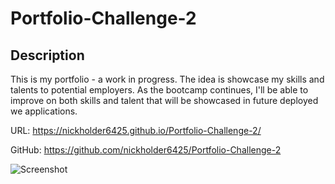 # Portfolio-Challenge-2

## Description

This is my portfolio - a work in progress. The idea is showcase my skills and talents to potential employers. As the bootcamp continues, I'll be able to improve on both skills and talent that will be showcased in future deployed we applications.

URL: https://nickholder6425.github.io/Portfolio-Challenge-2/

GitHub:    https://github.com/nickholder6425/Portfolio-Challenge-2

![Screenshot](<Screenshot 2023-10-30 at 10.10.42 PM-1.png>)